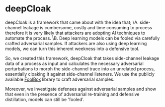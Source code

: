 # deepCloak

deepCloak is a framework that came about with the idea that;
\A. side-channel leakage is cumbersome, costly and time consuming to process therefore it is very likely that attackers are adopting AI techniques to automate the process.
\B. Deep learning models can be fooled via carefully crafted adversarial samples. If attackers are also using deep learning models, we can turn this inherent weekness into a defensive tool.

So, we created this framework, deepCloak that takes side-channel leakage data of a process as input and calculates the necessary adversarial perturbations to morph the side-channel trace into an unrelated process, essentially cloaking it against side-channel listeners. We use the publicly available [FoolBox](https://foolbox.readthedocs.io/en/latest/) library to craft adversarial samples.

Moreover, we investigate defenses against adversarial samples and show that even in the presence of adversarial re-training and defensive distillation, models can still be 'fooled'.
